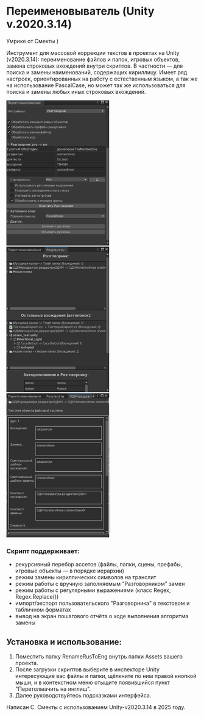 # Переименовыватель (Unity v.2020.3.14)
Умрике от Смекты )

Инструмент для массовой коррекции текстов в проектах на Unity (v2020.3.14): переименование файлов и папок, игровых объектов, замена строковых вхождений внутри скриптов. В частности — для поиска и замены наименований, содержащих кириллицу. Имеет ряд настроек, ориентированных на работу с естественным языком, а так же на использование PascalCase, но может так же использоваться для поиска и замены любых иных строковых вхождений.

<img src=screenshot_1.png width=270 alt="Скриншот 1"> <img src=screenshot_2.png width=270 alt="Скриншот 2"> <img src=screenshot_3.png width=270 alt="Скриншот 3">

### Скрипт поддерживает:
  
* рекурсивный перебор ассетов (файлы, папки, сцены, префабы, игровые объекты — в порядке иерархии)
* режим замены кириллических символов на транслит
* режим работы с вручную заполняемым "Разговорником" замен
* режим работы с регулярными выражениями (класс Regex, Regex.Replace())
* импорт/экспорт пользовательского "Разговорника" в текстовом и табличном форматах
* вывод на экран пошагового отчёта о ходе выполнения алгоритма замены

 ## Установка и использование:
 
1. Поместить папку RenameRusToEng внутрь папки Assets вашего проекта.
2. После загрузки скриптов выберите в инспекторе Unity интересующие вас файлы и папки, щёлкните по ним правой кнопкой мыши, и в контекстном меню отыщите появившийся пункт "Перетолмачить на инглиш". 
3. Далее руководствуйтесь подсказками интерфейса.

Написан С. Смекты с использованием Unity-v2020.3.14 в 2025 году.
